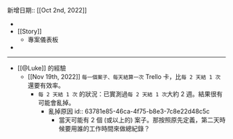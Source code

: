 新增日期:: [[Oct 2nd, 2022]]

-
- [[Story]]
	- 專案儀表板
-
- ---
- [[@Luke]] 的經驗
	- [[Nov 19th, 2022]] `每一個案子、每天結算一次` Trello 卡，比`每 2 天結 1 次`還要有效率。
		- `每 2 天結 1 次` 的狀況：已實測過`每 2 天結 1 次`大約 2 週。結果很有可能會亂掉。
			- 亂掉原因
			  id:: 63781e85-46ca-4f75-b8e3-7c8e22d48c5c
				- 當天可能有 2 個 (或以上的) 案子。那按照原先定義，第二天時候要用誰的工作時間來做總紀錄？